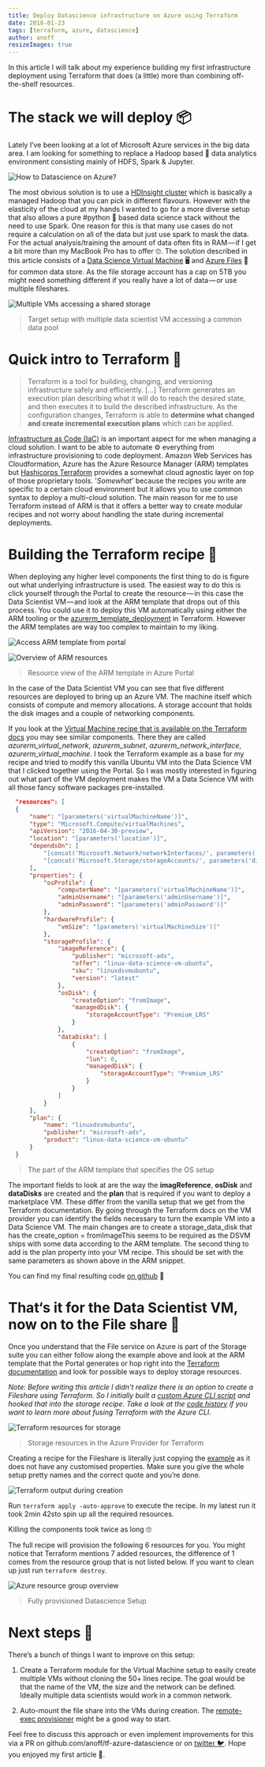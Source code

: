```yaml
---
title: Deploy Datascience infrastructure on Azure using Terraform
date: 2018-01-23
tags: [terraform, azure, datascience]
author: anoff
resizeImages: true
---
```


In this article I will talk about my experience building my first infrastructure deployment using Terraform that does (a little) more than combining off-the-shelf resources.

# The stack we will deploy 📦

Lately I’ve been looking at a lot of Microsoft Azure services in the big data area. I am looking for something to replace a Hadoop based 🐘 data analytics environment consisting mainly of HDFS, Spark & Jupyter.

![How to Datascience on Azure?](/assets/terraform-dsvm/logo.png)

The most obvious solution is to use a [HDInsight cluster](https://azure.microsoft.com/en-us/services/hdinsight/) which is basically a managed Hadoop that you can pick in different flavours. However with the elasticity of the cloud at my hands I wanted to go for a more diverse setup that also allows a pure #python 🐍 based data science stack without the need to use Spark. One reason for this is that many use cases do not require a calculation on all of the data but just use spark to mask the data. For the actual analysis/training the amount of data often fits in RAM — if I get a bit more than my MacBook Pro has to offer 🙄. The solution described in this article consists of a [Data Science Virtual Machine](https://docs.microsoft.com/en-us/azure/machine-learning/data-science-virtual-machine/overview) 🖥 and [Azure Files](https://docs.microsoft.com/en-us/azure/storage/files/storage-files-introduction) 📄 for common data store. As the file storage account has a cap on 5TB you might need something different if you really have a lot of data — or use multiple fileshares.

![Multiple VMs accessing a shared storage](/assets/terraform-dsvm/shared_storage.png)

> Target setup with multiple data scientist VM accessing a common data pool

# Quick intro to Terraform 👀

  > Terraform is a tool for building, changing, and versioning infrastructure safely and efficiently. […] Terraform generates an execution plan describing what it will do to reach the desired state, and then executes it to build the described infrastructure. As the configuration changes, Terraform is able to **determine what changed and create incremental execution plans** which can be applied.

[Infrastructure as Code (IaC)](https://en.wikipedia.org/wiki/Infrastructure_as_Code) is an important aspect for me when managing a cloud solution. I want to be able to automate ⚙️ everything from infrastructure provisioning to code deployment. Amazon Web Services has Cloudformation, Azure has the Azure Resource Manager (ARM) templates but [Hashicorps Terraform](https://www.terraform.io/intro/index.html) provides a somewhat cloud agnostic layer on top of those proprietary tools. '_Somewhat_' because the recipes you write are specific to a certain cloud environment but it allows you to use common syntax to deploy a multi-cloud solution. The main reason for me to use Terraform instead of ARM is that it offers a better way to create modular recipes and not worry about handling the state during incremental deployments.

# Building the Terraform recipe 📜

When deploying any higher level components the first thing to do is figure out what underlying infrastructure is used. The easiest way to do this is click yourself through the Portal to create the resource — in this case the Data Scientist VM — and look at the ARM template that drops out of this process. You could use it to deploy this VM automatically using either the ARM tooling or the [azurerm_template_deployment](https://www.terraform.io/docs/providers/azurerm/r/template_deployment.html) in Terraform. However the ARM templates are way too complex to maintain to my liking.

![Access ARM template from portal](/assets/terraform-dsvm/portal_deploy.png)

![Overview of ARM resources](/assets/terraform-dsvm/arm_view.png)

> Resource view of the ARM template in Azure Portal

In the case of the Data Scientist VM you can see that five different resources are deployed to bring up an Azure VM. The machine itself which consists of compute and memory allocations. A storage account that holds the disk images and a couple of networking components.

If you look at the [Virtual Machine recipe that is available on the Terraform docs](https://www.terraform.io/docs/providers/azurerm/r/virtual_machine.html) you may see similar components. There they are called _azurerm_virtual_network_, _azurerm_subnet_, _azurerm_network_interface_, _azurerm_virtual_machine_. I took the Terraform example as a base for my recipe and tried to modify this vanilla Ubuntu VM into the Data Science VM that I clicked together using the Portal. So I was mostly interested in figuring out what part of the VM deployment makes the VM a Data Science VM with all those fancy software packages pre-installed.

```json
  "resources": [
  {
      "name": "[parameters('virtualMachineName')]",
      "type": "Microsoft.Compute/virtualMachines",
      "apiVersion": "2016-04-30-preview",
      "location": "[parameters('location')]",
      "dependsOn": [
          "[concat('Microsoft.Network/networkInterfaces/', parameters('networkInterfaceName'))]",
          "[concat('Microsoft.Storage/storageAccounts/', parameters('diagnosticsStorageAccountName'))]"
      ],
      "properties": {
          "osProfile": {
              "computerName": "[parameters('virtualMachineName')]",
              "adminUsername": "[parameters('adminUsername')]",
              "adminPassword": "[parameters('adminPassword')]"
          },
          "hardwareProfile": {
              "vmSize": "[parameters('virtualMachineSize')]"
          },
          "storageProfile": {
              "imageReference": {
                  "publisher": "microsoft-ads",
                  "offer": "linux-data-science-vm-ubuntu",
                  "sku": "linuxdsvmubuntu",
                  "version": "latest"
              },
              "osDisk": {
                  "createOption": "fromImage",
                  "managedDisk": {
                      "storageAccountType": "Premium_LRS"
                  }
              },
              "dataDisks": [
                  {
                      "createOption": "fromImage",
                      "lun": 0,
                      "managedDisk": {
                          "storageAccountType": "Premium_LRS"
                      }
                  }
              ]
          }
      },
      "plan": {
          "name": "linuxdsvmubuntu",
          "publisher": "microsoft-ads",
          "product": "linux-data-science-vm-ubuntu"
      }
  }
```

> The part of the ARM template that specifies the OS setup

The important fields to look at are the way the **imagReference**, **osDisk** and **dataDisks** are created and the **plan** that is required if you want to deploy a marketplace VM. These differ from the vanilla setup that we get from the Terraform documentation. By going through the Terraform docs on the VM provider you can identify the fields necessary to turn the example VM into a Data Science VM. The main changes are to create a storage_data_disk that has the create_option = fromImageThis seems to be required as the DSVM ships with some data according to the ARM template. The second thing to add is the plan property into your VM recipe. This should be set with the same parameters as shown above in the ARM snippet.

You can find my final resulting code [on github](https://github.com/anoff/tf-azure-datascience/blob/8eff92fd4c8e609f6f938fe4230fcc940a1783d0/ds-vm.tf#L31) 👯‍

# That‘s it for the Data Scientist VM, now on to the File share 📄

Once you understand that the File service on Azure is part of the Storage suite you can either follow along the example above and look at the ARM template that the Portal generates or hop right into the [Terraform documentation](https://www.terraform.io/docs/providers/azurerm/r/storage_share.html) and look for possible ways to deploy storage resources.

_Note: Before writing this article I didn’t realize there is an option to create a Fileshare using Terraform. So I initially built a [custom Azure CLI script](https://github.com/anoff/tf-azure-datascience/blob/8eff92fd4c8e609f6f938fe4230fcc940a1783d0/provision_fileshare) and hooked that into the storage recipe. Take a look at the [code history](https://github.com/anoff/tf-azure-datascience/blob/8eff92fd4c8e609f6f938fe4230fcc940a1783d0/storage.tf#L15) if you want to learn more about fusing Terraform with the Azure CLI._

![Terraform resources for storage](/assets/terraform-dsvm/tf_storage.png)

> Storage resources in the Azure Provider for Terraform

Creating a recipe for the Fileshare is literally just copying the [example](https://www.terraform.io/docs/providers/azurerm/r/storage_share.html#example-usage) as it does not have any customised properties. Make sure you give the whole setup pretty names and the correct quote and you’re done.

![Terraform output during creation](/assets/terraform-dsvm/terraform_out.png)

Run `terraform apply -auto-approve` to execute the recipe. In my latest run it took 2min 42sto spin up all the required resources.

Killing the components took twice as long 🙄

The full recipe will provision the following 6 resources for you. You might notice that Terraform mentions 7 added resources, the difference of 1 comes from the resource group that is not listed below. If you want to clean up just run `terraform destroy`.

![Azure resource group overview](/assets/terraform-dsvm/azure_rg.png)

> Fully provisioned Datascience Setup

# Next steps 👟

There’s a bunch of things I want to improve on this setup:

1. Create a Terraform module for the Virtual Machine setup to easily create multiple VMs without cloning the 50+ lines recipe. The goal would be that the name of the VM, the size and the network can be defined. Ideally multiple data scientists would work in a common network.

2. Auto-mount the file share into the VMs during creation. The [remote-exec provisioner](https://www.terraform.io/docs/provisioners/remote-exec.html) might be a good way to start.

Feel free to discuss this approach or even implement improvements for this via a PR on github.com/anoff/tf-azure-datascience or on [twitter 🐦](https://twitter.com/an0xff). Hope you enjoyed my first article 🕺.